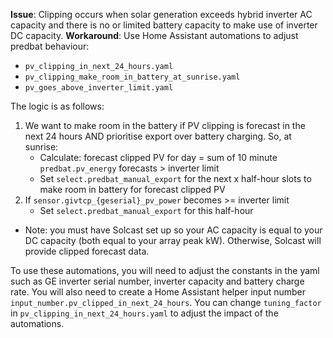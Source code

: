 **Issue**: Clipping occurs when solar generation exceeds hybrid inverter AC capacity and there is no or limited battery capacity to make use of inverter DC capacity.
**Workaround**: Use Home Assistant automations to adjust predbat behaviour:
- `pv_clipping_in_next_24_hours.yaml`
- `pv_clipping_make_room_in_battery_at_sunrise.yaml`
- `pv_goes_above_inverter_limit.yaml`

The logic is as follows:
1. We want to make room in the battery if PV clipping is forecast in the next 24 hours AND prioritise export over battery charging. So, at sunrise: 
	- Calculate: forecast clipped PV for day = sum of 10 minute `predbat.pv_energy` forecasts > inverter limit
	- Set `select.predbat_manual_export` for the next x half-hour slots to make room in battery for forecast clipped PV
2. If `sensor.givtcp_{geserial}_pv_power` becomes >= inverter limit
	- Set `select.predbat_manual_export` for this half-hour
- Note: you must have Solcast set up so your AC capacity is equal to your DC capacity (both equal to your array peak kW). Otherwise, Solcast will provide clipped forecast data.

To use these automations, you will need to adjust the constants in the yaml such as GE inverter serial number, inverter capacity and battery charge rate.
You will also need to create a Home Assistant helper input number `input_number.pv_clipped_in_next_24_hours`. You can change `tuning_factor` in `pv_clipping_in_next_24_hours.yaml` to adjust the impact of the automations.
